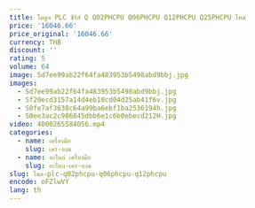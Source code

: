 ```yaml
---
title: โมดูล PLC ซีรีส์ Q Q02PHCPU Q06PHCPU Q12PHCPU Q25PHCPU ใหม่
price: '16046.66'
price_original: '16046.66'
currency: THB
discount: ''
rating: 5
volume: 64
image: Sd7ee99ab22f64fa483953b5498abd9bbj.jpg
images:
  - Sd7ee99ab22f64fa483953b5498abd9bbj.jpg
  - Sf20ecd3157a14d4eb10cd04d25ab41f6v.jpg
  - S0fe7af3638c64a99ba6ebf1ba2536194h.jpg
  - S0ee3ac2c986845dbb6e1c6b0ebecd212H.jpg
video: 4000265584056.mp4
categories:
  - name: เครื่องมือ
    slug: เคร-องม
  - name: อะไหล่ เครื่องมือ
    slug: อะไหล-เคร-องม
slug: โมด-plc-q02phcpu-q06phcpu-q12phcpu
encode: oFZlwVY
lang: th
---
```

  